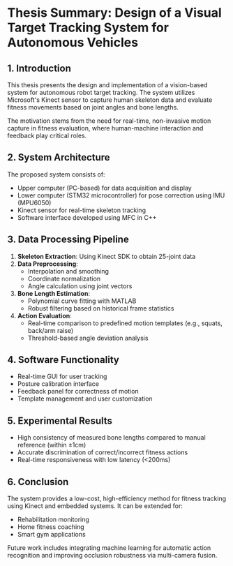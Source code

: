 # Thesis Summary: Design of a Visual Target Tracking System for Autonomous Vehicles

## 1. Introduction

This thesis presents the design and implementation of a vision-based system for autonomous robot target tracking. The system utilizes Microsoft's Kinect sensor to capture human skeleton data and evaluate fitness movements based on joint angles and bone lengths.

The motivation stems from the need for real-time, non-invasive motion capture in fitness evaluation, where human-machine interaction and feedback play critical roles.

## 2. System Architecture

The proposed system consists of:
- Upper computer (PC-based) for data acquisition and display
- Lower computer (STM32 microcontroller) for pose correction using IMU (MPU6050)
- Kinect sensor for real-time skeleton tracking
- Software interface developed using MFC in C++

## 3. Data Processing Pipeline

1. **Skeleton Extraction**: Using Kinect SDK to obtain 25-joint data
2. **Data Preprocessing**:
   - Interpolation and smoothing
   - Coordinate normalization
   - Angle calculation using joint vectors
3. **Bone Length Estimation**:
   - Polynomial curve fitting with MATLAB
   - Robust filtering based on historical frame statistics
4. **Action Evaluation**:
   - Real-time comparison to predefined motion templates (e.g., squats, back/arm raise)
   - Threshold-based angle deviation analysis

## 4. Software Functionality

- Real-time GUI for user tracking
- Posture calibration interface
- Feedback panel for correctness of motion
- Template management and user customization

## 5. Experimental Results

- High consistency of measured bone lengths compared to manual reference (within ±1cm)
- Accurate discrimination of correct/incorrect fitness actions
- Real-time responsiveness with low latency (<200ms)

## 6. Conclusion

The system provides a low-cost, high-efficiency method for fitness tracking using Kinect and embedded systems. It can be extended for:
- Rehabilitation monitoring
- Home fitness coaching
- Smart gym applications

Future work includes integrating machine learning for automatic action recognition and improving occlusion robustness via multi-camera fusion.

